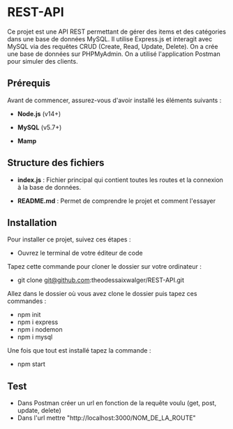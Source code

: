 # REST-API

Ce projet est une API REST permettant de gérer des items et des catégories dans une base de données MySQL. Il utilise Express.js et interagit avec MySQL via des requêtes CRUD (Create, Read, Update, Delete). On a crée une base de données sur PHPMyAdmin. On a utilisé l'application Postman pour simuler des clients.

## Prérequis

Avant de commencer, assurez-vous d'avoir installé les éléments suivants :

- **Node.js** (v14+)

- **MySQL** (v5.7+)

- **Mamp**

## Structure des fichiers

- **index.js** : Fichier principal qui contient toutes les routes et la connexion à la base de données.

- **README.md** : Permet de comprendre le projet et comment l'essayer

## Installation

Pour installer ce projet, suivez ces étapes :

- Ouvrez le terminal de votre éditeur de code

Tapez cette commande pour cloner le dossier sur votre ordinateur :
- git clone git@github.com:theodessaixwalger/REST-API.git

Allez dans le dossier où vous avez clone le dossier puis tapez ces commandes :
- npm init
- npm i express
- npm i nodemon
- npm i mysql

Une fois que tout est installé tapez la commande :
- npm start

## Test

- Dans Postman créer un url en fonction de la requête voulu (get, post, update, delete)
- Dans l'url mettre "http://localhost:3000/NOM_DE_LA_ROUTE"
